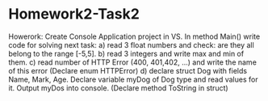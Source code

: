 # Homework2-Task2
Howerork: Create Console Application project in VS.    In method Main() write code for solving next task:         a) read 3 float numbers and check: are they all belong to the range [-5,5].         b) read 3 integers and write max and min of them.         c) read number of HTTP Error (400, 401,402, ...) and write the name of this error (Declare enum HTTPError)         d) declare struct Dog with fields Name, Mark, Age. Declare variable myDog of Dog type and read values for it. Output myDos into console. (Declare method ToString in struct)
